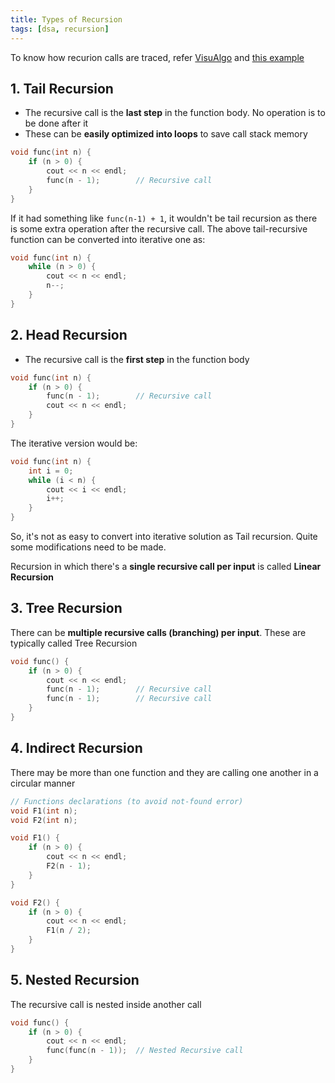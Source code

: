 ```yaml
---
title: Types of Recursion
tags: [dsa, recursion]
---
```


To know how recurion calls are traced, refer [VisuAlgo](https://visualgo.net/en/recursion)
and [this example](/code-journal/dsa/dsa/recurrence-master-thm#tracing-recursion-calls)

## 1. Tail Recursion

- The recursive call is the **last step** in the function body. No operation is to be done after it
- These can be **easily optimized into loops** to save call stack memory

```cpp
void func(int n) {
    if (n > 0) {
        cout << n << endl;
        func(n - 1);        // Recursive call
    }
}
```

If it had something like `func(n-1) + 1`, it wouldn't be tail recursion as there is some extra operation after the recursive call. The above tail-recursive function can be converted into iterative one as:

```cpp
void func(int n) {
    while (n > 0) {
        cout << n << endl;
        n--;
    }
}
```

## 2. Head Recursion

- The recursive call is the **first step** in the function body

```cpp
void func(int n) {
    if (n > 0) {
        func(n - 1);        // Recursive call
        cout << n << endl;
    }
}
```

The iterative version would be:

```cpp
void func(int n) {
    int i = 0;
    while (i < n) {
        cout << i << endl;
        i++;
    }
}
```

So, it's not as easy to convert into iterative solution as Tail recursion. Quite some modifications need to be made.

Recursion in which there's a **single recursive call per input** is called **Linear Recursion**

## 3. Tree Recursion

There can be **multiple recursive calls (branching) per input**. These are typically called Tree Recursion

```cpp
void func() {
    if (n > 0) {
        cout << n << endl;
        func(n - 1);        // Recursive call
        func(n - 1);        // Recursive call
    }
}
```

## 4. Indirect Recursion

There may be more than one function and they are calling one another in a circular manner

```cpp
// Functions declarations (to avoid not-found error)
void F1(int n);
void F2(int n);

void F1() {
    if (n > 0) {
        cout << n << endl;
        F2(n - 1);
    }
}

void F2() {
    if (n > 0) {
        cout << n << endl;
        F1(n / 2);
    }
}
```

## 5. Nested Recursion

The recursive call is nested inside another call

```cpp
void func() {
    if (n > 0) {
        cout << n << endl;
        func(func(n - 1));  // Nested Recursive call
    }
}
```
